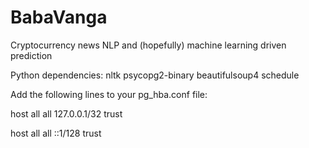 # BabaVanga
Cryptocurrency news NLP and (hopefully) machine learning driven prediction 

Python dependencies:
nltk psycopg2-binary beautifulsoup4 schedule

Add the following lines to your pg_hba.conf file:

host   all    all   127.0.0.1/32  trust

host   all    all   ::1/128       trust

